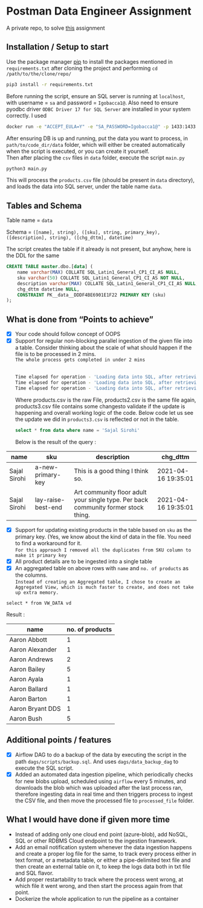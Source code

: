 # Postman Data Engineer Assignment

A private repo, to solve [this](https://docs.google.com/document/d/1RJjQHDxi7jOQVOq8lrkUFPVJO5vnozPRGO-bpzx13wM/edit) assignment

## Installation / Setup to start

Use the package manager [pip](https://pip.pypa.io/en/stable/) to install the packages mentioned in `requirements.txt` after cloning the project and performing `cd /path/to/the/clone/repo/`

```bash
pip3 install -r requirements.txt
```

Before running the script, ensure an SQL server is running at `localhost`, with username = `sa` and password = `Igobacca1@`. Also need to ensure pyodbc driver `ODBC Driver 17 for SQL Server` are installed in your system correctly.
I used 
```bash
docker run -e "ACCEPT_EULA=Y" -e "SA_PASSWORD=Igobacca1@" -p 1433:1433 --name RBC  -d mcr.microsoft.com/mssql/server:latest
```
After ensuring DB is up and running, put the data you want to process, in `path/to/code_dir/data` folder, which will either be created automatically when the script is executed, or you can create it yourself.  
Then after placing the `csv` files in `data` folder, execute the script `main.py`

```bash
python3 main.py
```
This will process the `products.csv` file (should be present in `data` directory), and loads the data into SQL server, under the table name `data`.

## Tables and Schema
Table name = `data`

Schema = `([name], string), ([sku], string, primary_key), ([description], string), ([chg_dttm], datetime)`

The script creates the table if it already is not present, but anyhow, here is the DDL for the same
```SQL
CREATE TABLE master.dbo.[data] (
	name varchar(MAX) COLLATE SQL_Latin1_General_CP1_CI_AS NULL,
	sku varchar(50) COLLATE SQL_Latin1_General_CP1_CI_AS NOT NULL,
	description varchar(MAX) COLLATE SQL_Latin1_General_CP1_CI_AS NULL,
	chg_dttm datetime NULL,
	CONSTRAINT PK__data__DDDF4BE6901E1F22 PRIMARY KEY (sku)
);
```

## What is done from “Points to achieve”
- [x] Your code should follow concept of OOPS
- [x] Support for regular non-blocking parallel ingestion of the given file into a table. Consider thinking about the scale of what should happen if the file is to be processed in 2 mins.<br>`The whole process gets completed in under 2 mins` <br>
  <br>
  ```bash
  Time elapsed for operation - 'Loading data into SQL, after retrieving it from CSV : products.csv' : 0:00:29.045618
  Time elapsed for operation - 'Loading data into SQL, after retrieving it from CSV : products2.csv' : 0:01:06.867120
  Time elapsed for operation - 'Loading data into SQL, after retrieving it from CSV : products3.csv' : 0:01:36.248423
  ```
  Where products.csv is the raw File, products2.csv is the same file again, products3.csv file contains some changesto validate if the update is happening and overall working logic of the code.
  Below code let us see the update we did in `products3.csv` is reflected or not in the table.
    ```SQL
    select * from data where name = 'Sajal Sirohi'
    ```
  Below is the result of the query : 

| name         | sku                | description                                                                        | chg_dttm           |
|--------------|--------------------|------------------------------------------------------------------------------------|--------------------|
| Sajal Sirohi | a-new-primary-key  | This is a good thing I think so.                                                   | 2021-04-16 19:35:01|
| Sajal Sirohi | lay-raise-best-end | Art community floor adult your single type. Per back community former stock thing. | 2021-04-16 19:35:01|
  

- [x] Support for updating existing products in the table based on `sku` as the primary key. (Yes, we know about the kind of data in the file. You need to find a workaround for it. <br>`For this approach I removed all the duplicates from SKU column to make it primary key` <br>
- [x] All product details are to be ingested into a single table
- [x] An aggregated table on above rows with `name` and `no. of products` as the columns. <br>
  `Instead of creating an Aggregated table, I chose to create an Aggregated View, which is much faster to create, and does not take up extra memory.`
  
```SQL_Latin1_General_CP1_CI_AS
select * from VW_DATA vd 
```
Result : 

| name             | no. of products |
|------------------|-----------------|
| Aaron Abbott     | 1               |
| Aaron Alexander  | 1               |
| Aaron Andrews    | 2               |
| Aaron Bailey     | 5               |
| Aaron Ayala      | 1               |
| Aaron Ballard    | 1               |
| Aaron Barton     | 1               |
| Aaron Bryant DDS | 1               |
| Aaron Bush       | 5               |

## Additional points / features

- [x] Airflow DAG to do a backup of the data by executing the script in the path `dags/scripts/backup.sql`. And uses `dags/data_backup_dag` to execute the SQL script.
- [x] Added an automated data ingestion pipeline, which periodically checks for new blobs upload, scheduled using `airflow` every 5 minutes, and downloads the blob which was uploaded after the last process ran, therefore ingesting data in real time and then triggers process to ingest the CSV file, and then move the processed file to `processed_file` folder.

## What I would have done if given more time
- Instead of adding only one cloud end point (azure-blob), add NoSQL, SQL or other RDBMS Cloud endpoint to the ingestion framework.
- Add an email notification system whenever the data ingestion happens and create a proper log file for the same, to track every process either in text format, or a metadata table, or either a pipe-delimited text file and then create an external table on it, to keep the logs data both in txt file and SQL flavor.
- Add proper restartability to track where the process went wrong, at which file it went wrong, and then start the process again from that point.
- Dockerize the whole application to run the pipeline as a container
